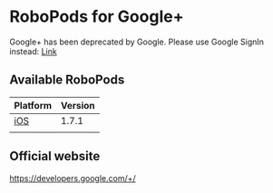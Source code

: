 # RoboPods for Google+

Google+ has been deprecated by Google. Please use Google SignIn instead: [Link](../google-signin)

## Available RoboPods

| Platform    | Version |
|-------------|---------|
| [iOS](ios/) | 1.7.1   |
|             |         |

## Official website

https://developers.google.com/+/